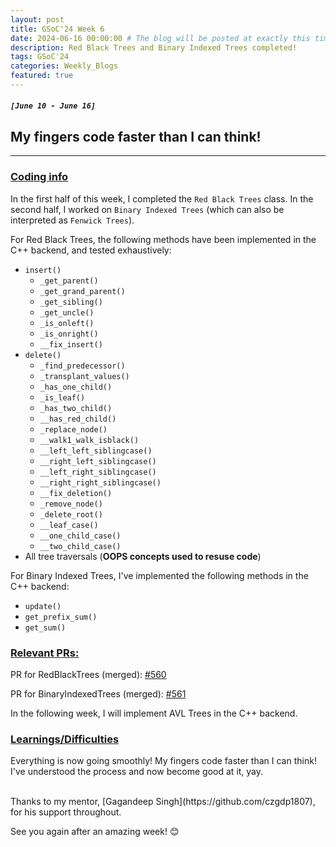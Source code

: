 ```yaml
---
layout: post
title: GSoC'24 Week 6
date: 2024-06-16 00:00:00 # The blog will be posted at exactly this time and date (based on the US time mostly)
description: Red Black Trees and Binary Indexed Trees completed!
tags: GSoC'24
categories: Weekly_Blogs
featured: true
---
```


##### `[June 10 - June 16]`

## My fingers code faster than I can think!

---
### <ins>Coding info</ins>

In the first half of this week, I completed the `Red Black Trees` class. In the second half, I worked on `Binary Indexed Trees` (which can also be interpreted as `Fenwick Trees`).

For Red Black Trees, the following methods have been implemented in the C++ backend, and tested exhaustively:
- `insert()`
  - `_get_parent()`
  - `_get_grand_parent()`
  - `_get_sibling()`
  - `_get_uncle()`
  - `_is_onleft()`
  - `_is_onright()`
  - `__fix_insert()`
- `delete()`
  - `_find_predecessor()`
  - `_transplant_values()`
  - `_has_one_child()`
  - `_is_leaf()`
  - `_has_two_child()`
  - `__has_red_child()`
  - `_replace_node()`
  - `__walk1_walk_isblack()`
  - `__left_left_siblingcase()`
  - `__right_left_siblingcase()`
  - `__left_right_siblingcase()`
  - `__right_right_siblingcase()`
  - `__fix_deletion()`
  - `_remove_node()`
  - `_delete_root()`
  - `__leaf_case()`
  - `__one_child_case()`
  - `__two_child_case()`
- All tree traversals (**OOPS concepts used to resuse code**)
  
For Binary Indexed Trees, I've implemented the following methods in the C++ backend:
- `update()`
- `get_prefix_sum()`
- `get_sum()`

### <ins>Relevant PRs:</ins>

PR for RedBlackTrees (merged): [#560](https://github.com/codezonediitj/pydatastructs/pull/560)

PR for BinaryIndexedTrees (merged): [#561](https://github.com/codezonediitj/pydatastructs/pull/561)

In the following week, I will implement AVL Trees in the C++ backend.

### <ins>Learnings/Difficulties</ins>

Everything is now going smoothly! My fingers code faster than I can think! I've understood the process and now become good at it, yay.

<br>
Thanks to my mentor, [Gagandeep Singh](https://github.com/czgdp1807), for his support throughout.

See you again after an amazing week! 😊